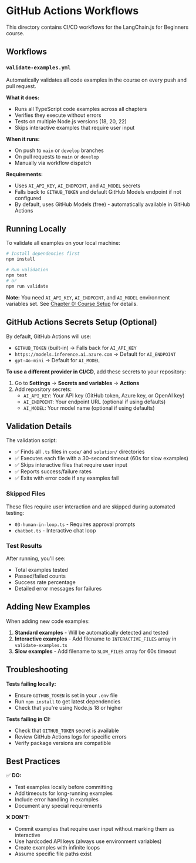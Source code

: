 # GitHub Actions Workflows

This directory contains CI/CD workflows for the LangChain.js for Beginners course.

## Workflows

### `validate-examples.yml`

Automatically validates all code examples in the course on every push and pull request.

**What it does:**
- Runs all TypeScript code examples across all chapters
- Verifies they execute without errors
- Tests on multiple Node.js versions (18, 20, 22)
- Skips interactive examples that require user input

**When it runs:**
- On push to `main` or `develop` branches
- On pull requests to `main` or `develop`
- Manually via workflow dispatch

**Requirements:**
- Uses `AI_API_KEY`, `AI_ENDPOINT`, and `AI_MODEL` secrets
- Falls back to `GITHUB_TOKEN` and default GitHub Models endpoint if not configured
- By default, uses GitHub Models (free) - automatically available in GitHub Actions

## Running Locally

To validate all examples on your local machine:

```bash
# Install dependencies first
npm install

# Run validation
npm test
# or
npm run validate
```

**Note:** You need `AI_API_KEY`, `AI_ENDPOINT`, and `AI_MODEL` environment variables set. See [Chapter 0: Course Setup](../../00-course-setup/README.md) for details.

## GitHub Actions Secrets Setup (Optional)

By default, GitHub Actions will use:
- `GITHUB_TOKEN` (built-in) → Falls back for `AI_API_KEY`
- `https://models.inference.ai.azure.com` → Default for `AI_ENDPOINT`
- `gpt-4o-mini` → Default for `AI_MODEL`

**To use a different provider in CI/CD**, add these secrets to your repository:

1. Go to **Settings** → **Secrets and variables** → **Actions**
2. Add repository secrets:
   - `AI_API_KEY`: Your API key (GitHub token, Azure key, or OpenAI key)
   - `AI_ENDPOINT`: Your endpoint URL (optional if using defaults)
   - `AI_MODEL`: Your model name (optional if using defaults)

## Validation Details

The validation script:
- ✅ Finds all `.ts` files in `code/` and `solution/` directories
- ✅ Executes each file with a 30-second timeout (60s for slow examples)
- ✅ Skips interactive files that require user input
- ✅ Reports success/failure rates
- ✅ Exits with error code if any examples fail

### Skipped Files

These files require user interaction and are skipped during automated testing:
- `03-human-in-loop.ts` - Requires approval prompts
- `chatbot.ts` - Interactive chat loop

### Test Results

After running, you'll see:
- Total examples tested
- Passed/failed counts
- Success rate percentage
- Detailed error messages for failures

## Adding New Examples

When adding new code examples:

1. **Standard examples** - Will be automatically detected and tested
2. **Interactive examples** - Add filename to `INTERACTIVE_FILES` array in `validate-examples.ts`
3. **Slow examples** - Add filename to `SLOW_FILES` array for 60s timeout

## Troubleshooting

**Tests failing locally:**
- Ensure `GITHUB_TOKEN` is set in your `.env` file
- Run `npm install` to get latest dependencies
- Check that you're using Node.js 18 or higher

**Tests failing in CI:**
- Check that `GITHUB_TOKEN` secret is available
- Review GitHub Actions logs for specific errors
- Verify package versions are compatible

## Best Practices

✅ **DO:**
- Test examples locally before committing
- Add timeouts for long-running examples
- Include error handling in examples
- Document any special requirements

❌ **DON'T:**
- Commit examples that require user input without marking them as interactive
- Use hardcoded API keys (always use environment variables)
- Create examples with infinite loops
- Assume specific file paths exist
